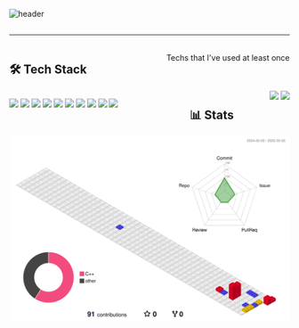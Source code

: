 
![header](https://capsule-render.vercel.app/api?type=waving&&color=0:ee82ee,100:e6e6fa&animation=twinkling&height=300&section=header&section=header&text=뚱땅뚱땅%20개발자%20일기%20&fontColor=d6ace6)


<div style="text-align: left;"> 
    <h2 style="border-bottom: 1px solid #21262d; color: #c9d1d9;">  </h2>  
    <div style="font-weight: 700; font-size: 15px; text-align: left; color: #c9d1d9;">  </div> 
    </div>
<div style="display: flex; justify-content: space-between; align-items: flex-start; flex-wrap: wrap;">
  
## 🛠 Tech Stack  
Techs that I've used at least once  

<!-- Tech stack badges -->
<p>
  <img src="https://img.shields.io/badge/Java-007396?style=for-the-badge&logo=Java&logoColor=white"/>
  <img src="https://img.shields.io/badge/Python-3776AB?style=for-the-badge&logo=Python&logoColor=white"/>
  <img src="https://img.shields.io/badge/TensorFlow-FF6F00?style=for-the-badge&logo=TensorFlow&logoColor=white"/>
  <img src="https://img.shields.io/badge/PyTorch-EE4C2C?style=for-the-badge&logo=PyTorch&logoColor=white"/>
  <img src="https://img.shields.io/badge/C++-00599C?style=for-the-badge&logo=C%2B%2B&logoColor=white"/>
  <img src="https://img.shields.io/badge/Django-092E20?style=for-the-badge&logo=Django&logoColor=white"/>
  <img src="https://img.shields.io/badge/Matplotlib-11557C?style=for-the-badge&logo=Matplotlib&logoColor=white"/>
  <img src="https://img.shields.io/badge/OpenCV-5C3EE8?style=for-the-badge&logo=OpenCV&logoColor=white"/>
  <img src="https://img.shields.io/badge/Bootstrap-7952B3?style=for-the-badge&logo=Bootstrap&logoColor=white"/>
  <img src="https://img.shields.io/badge/MySQL-4479A1?style=for-the-badge&logo=MySQL&logoColor=white"/>
</p>

---

## 📊 Stats

<!-- GitHub Stats & Most Used Languages -->
<div align="center">
  <img src="https://github-readme-stats.vercel.app/api/top-langs/?username=RealSeyeon&layout=compact&theme=tokyonight&hide_border=true" height="150px"/>
  <img src="https://github-readme-stats.vercel.app/api?username=RealSeyeon&show_icons=true&theme=tokyonight&hide_border=true" height="150px"/>
</div>



  <div style="flex: 1; text-align: right; min-width: 300px;">
    <img src="./profile-3d-contrib/profile-gitblock.svg" width="500px">
  </div>

</div>



